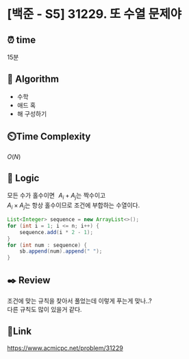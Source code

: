 # [백준 - S5] 31229. 또 수열 문제야

## ⏰ **time**

15분

## :pushpin: **Algorithm**

- 수학
- 애드 혹
- 해 구성하기

## ⏲️**Time Complexity**

$O(N)$

## :round_pushpin: **Logic**
모든 수가 홀수이면  
$A_{i}+A_{j}$는 짝수이고  
$A_{i}\times A_{j}$는 항상 홀수이므로 조건에 부합하는 수열이다. 
```java
List<Integer> sequence = new ArrayList<>();
for (int i = 1; i <= n; i++) {
    sequence.add(i * 2 - 1);
}
for (int num : sequence) {
    sb.append(num).append(" ");
}
```  
## :black_nib: **Review**
조건에 맞는 규칙을 찾아서 풀었는데 이렇게 푸는게 맞나..?  
다른 규칙도 많이 있을거 같다.

## 📡**Link**
https://www.acmicpc.net/problem/31229
